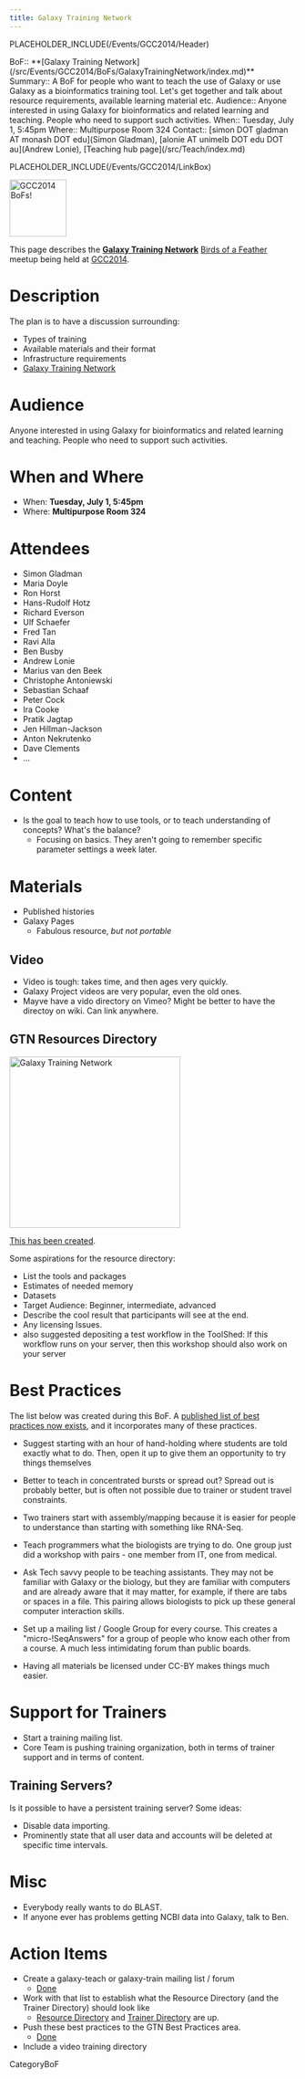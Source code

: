 ```yaml
---
title: Galaxy Training Network
---
```

PLACEHOLDER_INCLUDE(/Events/GCC2014/Header)




<div class='dictbox'>
 BoF:: **[Galaxy Training Network](/src/Events/GCC2014/BoFs/GalaxyTrainingNetwork/index.md)**
 Summary:: A BoF for people who want to teach the use of Galaxy or use Galaxy as a bioinformatics training tool. Let's get together and talk about resource requirements, available learning material etc. 
 Audience:: Anyone interested in using Galaxy for bioinformatics and related learning and teaching.  People who need to support such activities.   
 When:: Tuesday, July 1, 5:45pm
 Where:: Multipurpose Room 324
 Contact:: [simon DOT gladman AT monash DOT edu](Simon Gladman), [alonie AT unimelb DOT edu DOT au](Andrew Lonie), [Teaching hub page](/src/Teach/index.md)
</div>

PLACEHOLDER_INCLUDE(/Events/GCC2014/LinkBox)

<div class='left'><a href='/Events/GCC2014/BoFs'><img src='/Images/Logos/GCC2014_BoF_LogoSquare.png' alt='GCC2014 BoFs!' width="100" /></a></div>

This page describes the **[Galaxy Training Network](/src/Teach/GTN/index.md)** [Birds of a Feather](/src/Events/GCC2014/BoFs/index.md) meetup being held at [GCC2014](/src/Events/GCC2014/index.md).

# Description

The plan is to have a discussion surrounding:
* Types of training
* Available materials and their format
* Infrastructure requirements
* [Galaxy Training Network](/src/Teach/GTN/index.md)

# Audience

Anyone interested in using Galaxy for bioinformatics and related learning and teaching.  People who need to support such activities.

# When and Where

* When: **Tuesday, July 1, 5:45pm**
* Where: **Multipurpose Room 324**

# Attendees

* Simon Gladman
* Maria Doyle 
* Ron Horst
* Hans-Rudolf Hotz
* Richard Everson
* Ulf Schaefer
* Fred Tan
* Ravi Alla
* Ben Busby
* Andrew Lonie
* Marius van den Beek
* Christophe Antoniewski
* Sebastian Schaaf
* Peter Cock
* Ira Cooke
* Pratik Jagtap
* Jen Hillman-Jackson
* Anton Nekrutenko
* Dave Clements
* ...

# Content

* Is the goal to teach how to use tools, or to teach understanding of concepts?  What's the balance?
  * Focusing on basics.  They aren't going to remember specific parameter settings a week later.

# Materials

* Published histories
* Galaxy Pages
  * Fabulous resource, *but not portable*

## Video

* Video is tough: takes time, and then ages very quickly.
* Galaxy Project videos are very popular, even the old ones.
* Mayve have a vido directory on Vimeo?  Might be better to have the directoy on wiki.  Can link anywhere.
 

## GTN Resources Directory

<div class='right'><a href='/Teach/GTN'><img src='/Images/Logos/GTNLogo600.png' alt='Galaxy Training Network' width="300" /></a></div>

[This has been created](/src/Teach/Resources/index.md).  

Some aspirations for the resource directory:

* List the tools and packages 
* Estimates of needed memory
* Datasets
* Target Audience: Beginner, intermediate, advanced
* Describe the cool result that participants will see at the end.
* Any licensing Issues.
* also suggested depositing a test workflow in the ToolShed: If this workflow runs on your server, then this workshop should also work on your server


# Best Practices

The list below was created during this BoF.  A [published list of best practices now exists](/src/Teach/BestPractices/index.md), and it incorporates many of these practices.

* Suggest starting with an hour of hand-holding where students are told exactly what to do.  Then, open it up to give them an opportunity to try things themselves

* Better to teach in concentrated bursts or spread out?  Spread out is probably better, but is often not possible due to trainer or student travel constraints.

* Two trainers start with assembly/mapping because it is easier for people to understance than starting with something like RNA-Seq.

* Teach programmers what the biologists are trying to do.  One group just did a workshop with pairs - one member from IT, one from medical.

* Ask Tech savvy people to be teaching assistants.  They may not be familiar with Galaxy or the biology, but they are familiar with computers and are already aware that it may matter, for example, if there are tabs or spaces in a file.  This pairing allows biologists to pick up these general computer interaction skills.

* Set up a mailing list / Google Group for every course.  This creates a "micro-!SeqAnswers" for a group of people who know each other from a course.  A much less intimidating forum than public boards.

* Having all materials be licensed under CC-BY makes things much easier.


# Support for Trainers

* Start a training mailing list.
* Core Team is pushing training organization, both in terms of trainer support and in terms of content.

## Training Servers?

Is it possible to have a persistent training server?  Some ideas:
* Disable data importing.
* Prominently state that all user data and accounts will be deleted at specific time intervals.


# Misc

* Everybody really wants to do BLAST.
* If anyone ever has problems getting NCBI data into Galaxy, talk to Ben.

# Action Items

* Create a galaxy-teach or galaxy-train mailing list / forum
  * [Done](http://galaxy-training-mailing-list-archive.35427.n7.nabble.com/)
* Work with that list to establish what the Resource Directory (and the Trainer Directory) should look like
  * [Resource Directory](/src/Teach/Resources/index.md) and [Trainer Directory](/src/Teach/Trainers/index.md) are up.
* Push these best practices to the GTN Best Practices area.
  * [Done](/src/Teach/BestPractices/index.md)
* Include a video training directory


CategoryBoF

